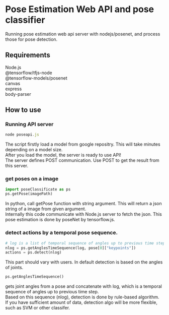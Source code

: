 # Pose Estimation Web API and pose classifier  
Running pose estimation web api server with nodejs/posenet, and process those for pose detection.  

## Requirements  
Node.js  
@tensorflow/tfjs-node  
@tensorflow-models/posenet  
canvas  
express  
body-parser  

## How to use  
### Running API server  
```javascript
node poseapi.js
```
The script firstly load a model from google repositry. This will take minutes depending on a model size.  
After you load the model, the server is ready to use API!  
The server defines POST communication. Use POST to get the result from this server.  
### get poses on a image  
```python
import poseClassificate as ps
ps.getPose(imagePath)
```
In python, call getPose function with string argument. This will return a json string of a image from given argument.  
Internally this code communicate with Node.js server to fetch the json. This pose estimation is done by poseNet by tensorflow.js.  
### detect actions by a temporal pose sequence.  
```python
# log is a list of temporal sequence of angles up to previous time step.
nlog = ps.getAnglesTimeSequence(log, pose[0]["keypoints"])  
actions = ps.detect(nlog)  
```
This part should vary with users. In default detection is based on the angles of joints.  
```python
ps.getAnglesTimeSequence()
```
gets joint angles from a pose and concatenate with log, which is a temporal sequence of angles up to previous time step.  
Based on this sequence (nlog), detection is done by rule-based algorithm.  
If you have sufficient amount of data, detection algo will be more flexible, such as SVM or other classifer.  
